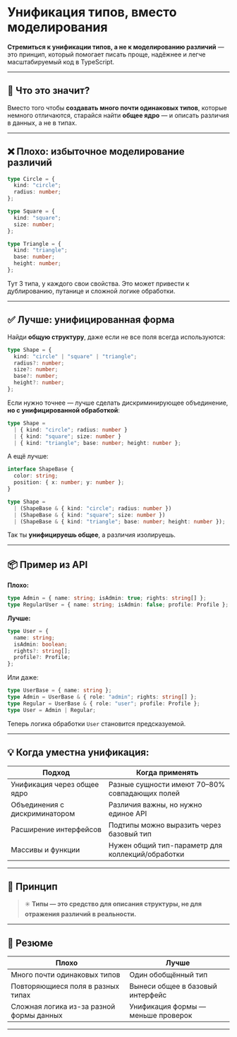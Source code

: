 # Унификация типов, вместо моделирования

**Стремиться к унификации типов, а не к моделированию различий** — это принцип, который помогает писать проще, надёжнее и легче масштабируемый код в TypeScript.

---

## 🤔 Что это значит?

Вместо того чтобы **создавать много почти одинаковых типов**, которые немного отличаются, старайся найти **общее ядро** — и описать различия в данных, а не в типах.

---

## ❌ Плохо: избыточное моделирование различий

```ts
type Circle = {
  kind: "circle";
  radius: number;
};

type Square = {
  kind: "square";
  size: number;
};

type Triangle = {
  kind: "triangle";
  base: number;
  height: number;
};
```

Тут 3 типа, у каждого свои свойства. Это может привести к дублированию, путанице и сложной логике обработки.

---

## ✅ Лучше: **унифицированная форма**

Найди **общую структуру**, даже если не все поля всегда используются:

```ts
type Shape = {
  kind: "circle" | "square" | "triangle";
  radius?: number;
  size?: number;
  base?: number;
  height?: number;
};
```

Если нужно точнее — лучше сделать дискриминирующее объединение, **но с унифицированной обработкой**:

```ts
type Shape =
  | { kind: "circle"; radius: number }
  | { kind: "square"; size: number }
  | { kind: "triangle"; base: number; height: number };
```

А ещё лучше:

```ts
interface ShapeBase {
  color: string;
  position: { x: number; y: number };
}

type Shape =
  | (ShapeBase & { kind: "circle"; radius: number })
  | (ShapeBase & { kind: "square"; size: number })
  | (ShapeBase & { kind: "triangle"; base: number; height: number });
```

Так ты **унифицируешь общее**, а различия изолируешь.

---

## 📦 Пример из API

**Плохо:**

```ts
type Admin = { name: string; isAdmin: true; rights: string[] };
type RegularUser = { name: string; isAdmin: false; profile: Profile };
```

**Лучше:**

```ts
type User = {
  name: string;
  isAdmin: boolean;
  rights?: string[];
  profile?: Profile;
};
```

Или даже:

```ts
type UserBase = { name: string };
type Admin = UserBase & { role: "admin"; rights: string[] };
type Regular = UserBase & { role: "user"; profile: Profile };
type User = Admin | Regular;
```

Теперь логика обработки `User` становится предсказуемой.

---

## 💡 Когда уместна унификация:

| Подход                        | Когда применять                                  |
| ----------------------------- | ------------------------------------------------ |
| Унификация через общее ядро   | Разные сущности имеют 70–80% совпадающих полей   |
| Объединения с дискриминатором | Различия важны, но нужно единое API              |
| Расширение интерфейсов        | Подтипы можно выразить через базовый тип         |
| Массивы и функции             | Нужен общий тип-параметр для коллекций/обработки |

---

## 📌 Принцип

> ✳️ **Типы — это средство для описания структуры, не для отражения различий в реальности.**

---

## 🧠 Резюме

| Плохо                                    | Лучше                              |
| ---------------------------------------- | ---------------------------------- |
| Много почти одинаковых типов             | Один обобщённый тип                |
| Повторяющиеся поля в разных типах        | Вынеси общее в базовый интерфейс   |
| Сложная логика из-за разной формы данных | Унификация формы — меньше проверок |

---
